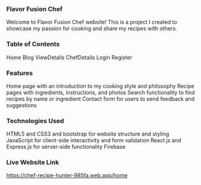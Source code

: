 ### Flavor Fusion Chef
Welcome to Flavor Fusion Chef website! This is a project I created to showcase my passion for cooking and share my recipes with others.

### Table of Contents
Home
Blog
ViewDetails
ChefDetails
Login
Register

### Features
Home page with an introduction to my cooking style and philosophy
Recipe pages with ingredients, instructions, and photos
Search functionality to find recipes by name or ingredient
Contact form for users to send feedback and suggestions

### Technologies Used
HTML5 and CSS3 and bootstrap for website structure and styling
JavaScript for client-side interactivity and form validation
React.js and Express.js for server-side functionality
Firebase

### Live Website Link

https://chef-recipe-hunter-985fa.web.app/home